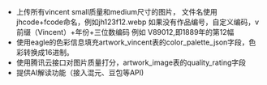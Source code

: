 - 上传所有vincent small质量和medium尺寸的图片，
   文件名使用jhcode+fcode命名，例如jh123f12.webp
   如果没有作品编号，自定义编码，v前缀（Vincent）+年份+三位数编码 例如 V89012,即1889年的第12幅
- 使用eagle的色彩信息填充artwork_vincent表的color_palette_json字段，色彩转换成16进制。
- 使用腾讯云接口对图片质量打分，artwork_image表的quality_rating字段
- 提供AI解读功能（接入混元、豆包等API)